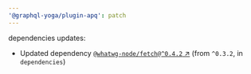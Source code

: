 ```yaml
---
'@graphql-yoga/plugin-apq': patch
---
```


dependencies updates:

- Updated dependency [`@whatwg-node/fetch@^0.4.2` ↗︎](https://www.npmjs.com/package/@whatwg-node/fetch/v/null) (from `^0.3.2`, in `dependencies`)
